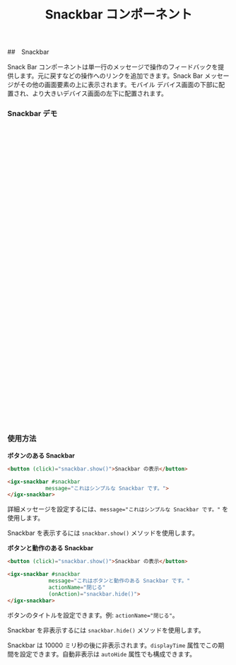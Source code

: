 ﻿---
title: Snackbar コンポーネント
_description: Ignite UI for Angular Snackbar を使用すると、単一行メッセージをモバイルおよびデスクトップ アプリケーションに含みます。
_keywords: Ignite UI for Angular, UI コントロール, Angular ウィジェット, web ウィジェット, UI ウィジェット, Angular, ネイティブ Angular コンポーネント スィート, ネイティブ Angular コントロール, ネイティブ Angular コンポーネント ライブラリ, Angular Snackbar コンポーネント, Angular Snackbar コントロール
---
##　Snackbar
<p class="highlight">Snack Bar コンポーネントは単一行のメッセージで操作のフィードバックを提供します。元に戻すなどの操作へのリンクを追加できます。Snack Bar メッセージがその他の画面要素の上に表示されます。モバイル デバイス画面の下部に配置され、より大きいデバイス画面の左下に配置されます。</p>
<div class="divider"></div>

### Snackbar デモ
<div class="sample-container" style="height: 672px">
    <iframe frameborder="0" seamless width="100%" height="100%" src="https://{environment:demosBaseUrl}/snackbar"></iframe>
</div>
<div class="divider--half"></div>

### 使用方法
**ボタンのある Snackbar**
```html
<button (click)="snackbar.show()">Snackbar の表示</button>

<igx-snackbar #snackbar
            message="これはシンプルな Snackbar です。">
</igx-snackbar>
```

詳細メッセージを設定するには、`message="これはシンプルな Snackbar です。"` を使用します。

Snackbar を表示するには `snackbar.show()` メソッドを使用します。


**ボタンと動作のある Snackbar**
```html
<button (click)="snackbar.show()">Snackbar の表示</button>

<igx-snackbar #snackbar
             message="これはボタンと動作のある Snackbar です。"
             actionName="閉じる"
             (onAction)="snackbar.hide()">
</igx-snackbar>
```

ボタンのタイトルを設定できます。例: `actionName="閉じる"`。

Snackbar を非表示するには `snackbar.hide()` メソッドを使用します。

Snackbar は 10000 ミリ秒の後に非表示されます。`displayTime` 属性でこの期間を設定できます。自動非表示は `autoHide` 属性でも構成できます。
<div class="divider--half"></div>
